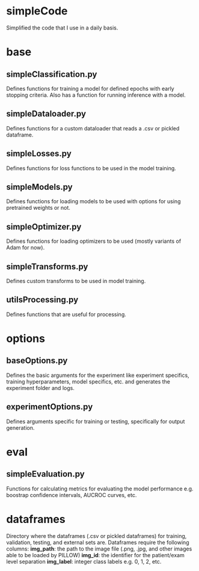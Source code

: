 # simpleCode
Simplified the code that I use in a daily basis.

# base
## simpleClassification.py
Defines functions for training a model for defined epochs with early stopping criteria. Also has a function for running inference with a model.
## simpleDataloader.py
Defines functions for a custom dataloader that reads a .csv or pickled dataframe.
## simpleLosses.py
Defines functions for loss functions to be used in the model training.
## simpleModels.py
Defines functions for loading models to be used with options for using pretrained weights or not.
## simpleOptimizer.py
Defines functions for loading optimizers to be used (mostly variants of Adam for now).
## simpleTransforms.py
Defines custom transforms to be used in model training.
## utilsProcessing.py
Defines functions that are useful for processing.

# options
## baseOptions.py
Defines the basic arguments for the experiment like experiment specifics, training hyperparameters, model specifics, etc. and generates the experiment folder and logs.
## experimentOptions.py
Defines arguments specific for training or testing, specifically for output generation.

# eval
## simpleEvaluation.py
Functions for calculating metrics for evaluating the model performance e.g. boostrap confidence intervals, AUCROC curves, etc.

# dataframes
Directory where the dataframes (.csv or pickled dataframes) for training, validation, testing, and external sets are. Dataframes require the following columns: 
**img_path**: the path to the image file (.png, .jpg, and other images able to be loaded by PILLOW)
**img_id**: the identifier for the patient/exam level separation
**img_label**: integer class labels e.g. 0, 1, 2, etc.
